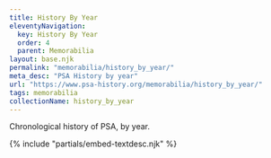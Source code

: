 ```yaml
---
title: History By Year
eleventyNavigation:
  key: History By Year
  order: 4
  parent: Memorabilia
layout: base.njk
permalink: "memorabilia/history_by_year/"
meta_desc: "PSA History by year"
url: "https://www.psa-history.org/memorabilia/history_by_year/"
tags: memorabilia
collectionName: history_by_year
---
```


Chronological history of PSA, by year.

{% include "partials/embed-textdesc.njk" %}